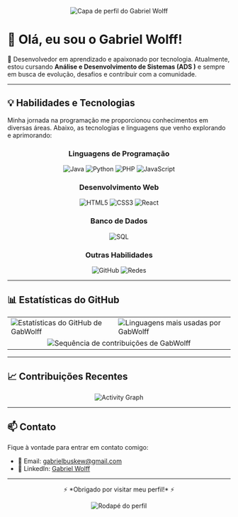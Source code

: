 <!-- Capa estilosa -->
<p align="center">
  <img src="https://capsule-render.vercel.app/api?type=waving&color=gradient&height=200&section=header&text=GabWolff&fontSize=60&fontAlignY=35&animation=twinkling&fontColor=fff" alt="Capa de perfil do Gabriel Wolff"/>
</p>

# 👋 Olá, eu sou o Gabriel Wolff!

🚀 Desenvolvedor em aprendizado e apaixonado por tecnologia. Atualmente, estou cursando **Análise e Desenvolvimento de Sistemas (ADS )** e sempre em busca de evolução, desafios e contribuir com a comunidade.

---

## 💡 Habilidades e Tecnologias

Minha jornada na programação me proporcionou conhecimentos em diversas áreas. Abaixo, as tecnologias e linguagens que venho explorando e aprimorando:

<div align="center">
  
### Linguagens de Programação

![Java](https://img.shields.io/badge/Java-ED8B00?style=for-the-badge&logo=java&logoColor=white )
![Python](https://img.shields.io/badge/Python-3776AB?style=for-the-badge&logo=python&logoColor=white )
![PHP](https://img.shields.io/badge/PHP-777BB4?style=for-the-badge&logo=php&logoColor=white )
![JavaScript](https://img.shields.io/badge/JavaScript-F7DF1E?style=for-the-badge&logo=javascript&logoColor=black )

### Desenvolvimento Web

![HTML5](https://img.shields.io/badge/HTML5-E34F26?style=for-the-badge&logo=html5&logoColor=white )
![CSS3](https://img.shields.io/badge/CSS3-1572B6?style=for-the-badge&logo=css3&logoColor=white )
![React](https://img.shields.io/badge/React-20232A?style=for-the-badge&logo=react&logoColor=61DAFB )

### Banco de Dados

![SQL](https://img.shields.io/badge/SQL-4479A1?style=for-the-badge&logo=mysql&logoColor=white )

### Outras Habilidades

![GitHub](https://img.shields.io/badge/GitHub-181717?style=for-the-badge&logo=github&logoColor=white )
![Redes](https://img.shields.io/badge/Networking-0088CC?style=for-the-badge&logo=cisco&logoColor=white )

</div>

---

## 📊 Estatísticas do GitHub

<table>
  <tr>
    <td>
      <img src="https://github-readme-stats.vercel.app/api?username=GabWolff&show_icons=true&theme=tokyonight&hide_border=false&count_private=true" alt="Estatísticas do GitHub de GabWolff" />
    </td>
    <td>
      <img src="https://github-readme-stats.vercel.app/api/top-langs/?username=GabWolff&layout=compact&theme=tokyonight&hide_border=false" alt="Linguagens mais usadas por GabWolff" />
    </td>
  </tr>
  <tr>
    <td colspan="2" align="center">
      <img src="https://streak-stats.demolab.com?user=GabWolff&theme=tokyonight&hide_border=false" alt="Sequência de contribuições de GabWolff" />
    </td>
  </tr>
</table>

---

## 📈 Contribuições Recentes

<div align="center">
  
![Activity Graph](https://github-readme-activity-graph.vercel.app/graph?username=GabWolff&theme=tokyo-night&hide_border=true )

</div>


---

## 📫 Contato

Fique à vontade para entrar em contato comigo:

- 📧 Email: [gabrielbuskew@gmail.com](mailto:gabrielbuskew@gmail.com)
- 💼 LinkedIn: [Gabriel Wolff](https://www.linkedin.com/in/gabriel-wolff-9768b3357 )

---

<p align="center">
  ⚡ *Obrigado por visitar meu perfil!* ⚡
</p>

<!-- Rodapé estiloso -->
<p align="center">
  <img src="https://capsule-render.vercel.app/api?type=waving&color=gradient&height=120&section=footer" alt="Rodapé do perfil"/>
</p>
